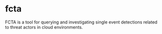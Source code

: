 # fcta
 FCTA is a tool for querying and investigating single event detections related to threat actors in cloud environments.
